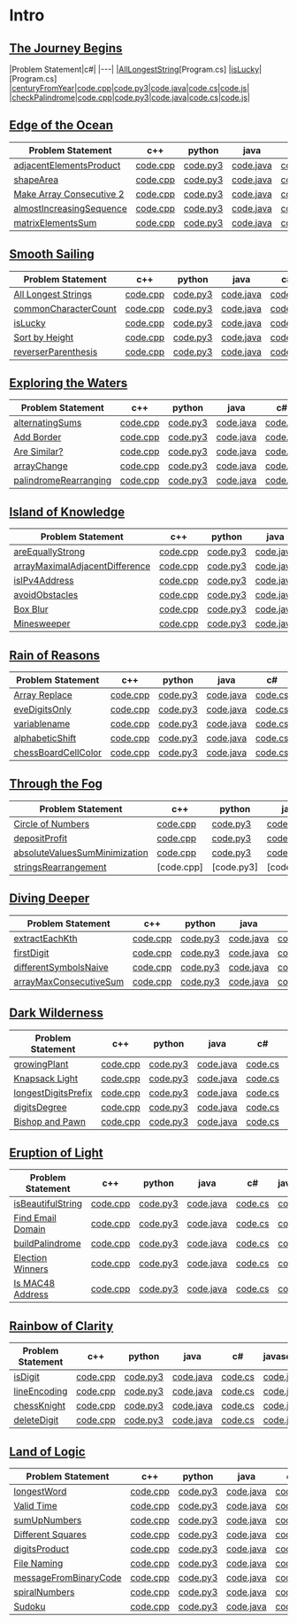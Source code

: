 # Intro 
## [The Journey Begins](https://github.com/Lintik/CodeFights-Arcade/tree/master/Intro/The%20Journey%20Begins)

|Problem Statement|c#|
|---|
|[AllLongestString](https://github.com/suren-vanyan/CodeSignal/blob/master/Intro/AllLongestString/AllLongestString/Program.cs)[Program.cs]
|[isLucky](https://github.com/suren-vanyan/CodeSignal/blob/master/Intro/isLucky/ConsoleApp1/Program.cs)|[Program.cs]
|[centuryFromYear](https://github.com/Lintik/Arcade/blob/master/Intro/The%20Journey%20Begins/centuryFromYear/README.md)|[code.cpp](https://github.com/Lintik/Arcade/blob/master/Intro/The%20Journey%20Begins/centuryFromYear/code.cpp)|[code.py3](https://github.com/Lintik/Arcade/blob/master/Intro/The%20Journey%20Begins/centuryFromYear/code.py3)|[code.java](https://github.com/Lintik/Arcade/blob/master/Intro/The%20Journey%20Begins/centuryFromYear/code.java)|[code.cs](https://github.com/Lintik/Arcade/blob/master/Intro/The%20Journey%20Begins/centuryFromYear/code.cs)|[code.js](https://github.com/Lintik/Arcade/blob/master/Intro/The%20Journey%20Begins/centuryFromYear/code.js)|
|[checkPalindrome](https://github.com/Lintik/Arcade/blob/master/Intro/The%20Journey%20Begins/checkPalindrome/README.md)|[code.cpp](https://github.com/Lintik/Arcade/blob/master/Intro/The%20Journey%20Begins/checkPalindrome/code.cpp)|[code.py3](https://github.com/Lintik/Arcade/blob/master/Intro/The%20Journey%20Begins/checkPalindrome/code.py3)|[code.java](https://github.com/Lintik/Arcade/blob/master/Intro/The%20Journey%20Begins/checkPalindrome/code.java)|[code.cs](https://github.com/Lintik/Arcade/blob/master/Intro/The%20Journey%20Begins/checkPalindrome/code.cs)|[code.js](https://github.com/Lintik/Arcade/blob/master/Intro/The%20Journey%20Begins/checkPalindrome/code.js)|

## [Edge of the Ocean](https://github.com/Lintik/CodeFights-Arcade/tree/master/Intro/Edge%20of%20the%20Ocean)

|Problem Statement|c++|python|java|c#|javascript|
|---|---|---|---|---|---|
|[adjacentElementsProduct](https://github.com/Lintik/CodeFights-Arcade/blob/master/Intro/Edge%20of%20the%20Ocean/adjacentElementsProduct/README.md)|[code.cpp](https://github.com/Lintik/CodeFights-Arcade/blob/master/Intro/Edge%20of%20the%20Ocean/adjacentElementsProduct/code.cpp)|[code.py3](https://github.com/Lintik/CodeFights-Arcade/blob/master/Intro/Edge%20of%20the%20Ocean/adjacentElementsProduct/code.py3)|[code.java](https://github.com/Lintik/CodeFights-Arcade/blob/master/Intro/Edge%20of%20the%20Ocean/adjacentElementsProduct/code.java)|[code.cs](https://github.com/Lintik/CodeFights-Arcade/blob/master/Intro/Edge%20of%20the%20Ocean/adjacentElementsProduct/code.cs)|[code.js](https://github.com/Lintik/CodeFights-Arcade/blob/master/Intro/Edge%20of%20the%20Ocean/adjacentElementsProduct/code.js)|
|[shapeArea](https://github.com/Lintik/CodeFights-Arcade/blob/master/Intro/Edge%20of%20the%20Ocean/shapeArea/README.md)|[code.cpp](https://github.com/Lintik/CodeFights-Arcade/blob/master/Intro/Edge%20of%20the%20Ocean/shapeArea/code.cpp)|[code.py3](https://github.com/Lintik/CodeFights-Arcade/blob/master/Intro/Edge%20of%20the%20Ocean/shapeArea/code.py3)|[code.java](https://github.com/Lintik/CodeFights-Arcade/blob/master/Intro/Edge%20of%20the%20Ocean/shapeArea/code.java)|[code.cs](https://github.com/Lintik/CodeFights-Arcade/blob/master/Intro/Edge%20of%20the%20Ocean/shapeArea/code.cs)|[code.js](https://github.com/Lintik/CodeFights-Arcade/blob/master/Intro/Edge%20of%20the%20Ocean/shapeArea/code.js)|
|[Make Array Consecutive 2](https://github.com/Lintik/CodeFights-Arcade/blob/master/Intro/Edge%20of%20the%20Ocean/Make%20Array%20Consecutive%202/README.md)|[code.cpp](https://github.com/Lintik/CodeFights-Arcade/blob/master/Intro/Edge%20of%20the%20Ocean/Make%20Array%20Consecutive%202/code.cpp)|[code.py3](https://github.com/Lintik/CodeFights-Arcade/blob/master/Intro/Edge%20of%20the%20Ocean/Make%20Array%20Consecutive%202/code.py3)|[code.java](https://github.com/Lintik/CodeFights-Arcade/blob/master/Intro/Edge%20of%20the%20Ocean/Make%20Array%20Consecutive%202/code.java)|[code.cs](https://github.com/Lintik/CodeFights-Arcade/blob/master/Intro/Edge%20of%20the%20Ocean/Make%20Array%20Consecutive%202/code.cs)|[code.js](https://github.com/Lintik/CodeFights-Arcade/blob/master/Intro/Edge%20of%20the%20Ocean/Make%20Array%20Consecutive%202/code.js)|
|[almostIncreasingSequence](https://github.com/Lintik/CodeFights-Arcade/blob/master/Intro/Edge%20of%20the%20Ocean/almostIncreasingSequence/README.md)|[code.cpp](https://github.com/Lintik/CodeFights-Arcade/blob/master/Intro/Edge%20of%20the%20Ocean/almostIncreasingSequence/code.cpp)|[code.py3](https://github.com/Lintik/CodeFights-Arcade/blob/master/Intro/Edge%20of%20the%20Ocean/almostIncreasingSequence/code.py3)|[code.java](https://github.com/Lintik/CodeFights-Arcade/blob/master/Intro/Edge%20of%20the%20Ocean/almostIncreasingSequence/code.java)|[code.cs](https://github.com/Lintik/CodeFights-Arcade/blob/master/Intro/Edge%20of%20the%20Ocean/almostIncreasingSequence/code.cs)|[code.js](https://github.com/Lintik/CodeFights-Arcade/blob/master/Intro/Edge%20of%20the%20Ocean/almostIncreasingSequence/code.js)|
|[matrixElementsSum](https://github.com/Lintik/CodeFights-Arcade/blob/master/Intro/Edge%20of%20the%20Ocean/matrixElementsSum/README.md)|[code.cpp](https://github.com/Lintik/CodeFights-Arcade/blob/master/Intro/Edge%20of%20the%20Ocean/matrixElementsSum/code.cpp)|[code.py3](https://github.com/Lintik/CodeFights-Arcade/blob/master/Intro/Edge%20of%20the%20Ocean/matrixElementsSum/code.py3)|[code.java](https://github.com/Lintik/CodeFights-Arcade/blob/master/Intro/Edge%20of%20the%20Ocean/matrixElementsSum/code.java)|[code.cs](https://github.com/Lintik/CodeFights-Arcade/blob/master/Intro/Edge%20of%20the%20Ocean/matrixElementsSum/code.cs)|[code.js](https://github.com/Lintik/CodeFights-Arcade/blob/master/Intro/Edge%20of%20the%20Ocean/matrixElementsSum/code.js)|

## [Smooth Sailing](https://github.com/Lintik/CodeFights-Arcade/tree/master/Intro/Smooth%20Sailing)

|Problem Statement |c++ |python |java| c# |javascript|
|---|---|---|---|---|---|
|[All Longest Strings](https://github.com/Lintik/CodeFights-Arcade/tree/master/Intro/Smooth%20Sailing/All%20Longest%20Strings)|[code.cpp](https://github.com/Lintik/CodeFights-Arcade/tree/master/Intro/Smooth%20Sailing/All%20Longest%20Strings/code.cpp)|[code.py3](https://github.com/Lintik/CodeFights-Arcade/tree/master/Intro/Smooth%20Sailing/All%20Longest%20Strings/code.py3)|[code.java](https://github.com/Lintik/CodeFights-Arcade/tree/master/Intro/Smooth%20Sailing/All%20Longest%20Strings/code.java)|[code.cs](https://github.com/Lintik/CodeFights-Arcade/tree/master/Intro/Smooth%20Sailing/All%20Longest%20Strings/code.cs)|[code.js](https://github.com/Lintik/CodeFights-Arcade/tree/master/Intro/Smooth%20Sailing/All%20Longest%20Strings/code.js)|
|[commonCharacterCount](https://github.com/Lintik/CodeFights-Arcade/blob/master/Intro/Smooth%20Sailing/commonCharacterCount/README.md)|[code.cpp](https://github.com/Lintik/CodeFights-Arcade/blob/master/Intro/Smooth%20Sailing/commonCharacterCount/code.cpp)|[code.py3](https://github.com/Lintik/CodeFights-Arcade/blob/master/Intro/Smooth%20Sailing/commonCharacterCount/code.py3)|[code.java](https://github.com/Lintik/CodeFights-Arcade/blob/master/Intro/Smooth%20Sailing/commonCharacterCount/code.java)|[code.cs](https://github.com/Lintik/CodeFights-Arcade/blob/master/Intro/Smooth%20Sailing/commonCharacterCount/code.cs)|[code.js](https://github.com/Lintik/CodeFights-Arcade/blob/master/Intro/Smooth%20Sailing/commonCharacterCount/code.js)|
|[isLucky](https://github.com/Lintik/CodeFights-Arcade/blob/master/Intro/Smooth%20Sailing/isLucky/README.md)|[code.cpp](https://github.com/Lintik/CodeFights-Arcade/blob/master/Intro/Smooth%20Sailing/isLucky/code.cpp)|[code.py3](https://github.com/Lintik/CodeFights-Arcade/blob/master/Intro/Smooth%20Sailing/isLucky/code.py3)|[code.java](https://github.com/Lintik/CodeFights-Arcade/blob/master/Intro/Smooth%20Sailing/isLucky/code.java)|[code.cs](https://github.com/Lintik/CodeFights-Arcade/blob/master/Intro/Smooth%20Sailing/isLucky/code.cs)|[code.js](https://github.com/Lintik/CodeFights-Arcade/blob/master/Intro/Smooth%20Sailing/isLucky/code.js)|
|[Sort by Height](https://github.com/Lintik/CodeFights-Arcade/blob/master/Intro/Smooth%20Sailing/Sort%20by%20Height/README.md)|[code.cpp](https://github.com/Lintik/CodeFights-Arcade/blob/master/Intro/Smooth%20Sailing/Sort%20by%20Height/code.cpp)|[code.py3](https://github.com/Lintik/CodeFights-Arcade/blob/master/Intro/Smooth%20Sailing/Sort%20by%20Height/code.py3)|[code.java](https://github.com/Lintik/CodeFights-Arcade/blob/master/Intro/Smooth%20Sailing/Sort%20by%20Height/code.java)|[code.cs](https://github.com/Lintik/CodeFights-Arcade/blob/master/Intro/Smooth%20Sailing/Sort%20by%20Height/code.cs)|[code.js](https://github.com/Lintik/CodeFights-Arcade/blob/master/Intro/Smooth%20Sailing/Sort%20by%20Height/code.js)|
|[reverserParenthesis](https://github.com/Lintik/CodeFights-Arcade/blob/master/Intro/Smooth%20Sailing/reverseParentheses/README.md)|[code.cpp](https://github.com/Lintik/CodeFights-Arcade/blob/master/Intro/Smooth%20Sailing/reverseParentheses/code.cpp)|[code.py3](https://github.com/Lintik/CodeFights-Arcade/blob/master/Intro/Smooth%20Sailing/reverseParentheses/code.py3)|[code.java](https://github.com/Lintik/CodeFights-Arcade/blob/master/Intro/Smooth%20Sailing/reverseParentheses/code.java)|[code.cs](https://github.com/Lintik/CodeFights-Arcade/blob/master/Intro/Smooth%20Sailing/reverseParentheses/code.cs)|[code.js](https://github.com/Lintik/CodeFights-Arcade/blob/master/Intro/Smooth%20Sailing/reverseParentheses/code.js)|

## [Exploring the Waters](https://github.com/Lintik/CodeFights-Arcade/tree/master/Intro/Exploring%20the%20Waters)

|Problem Statement |c++ |python |java| c# |javascript|
|---|---|---|---|---|---|
|[alternatingSums](https://github.com/Lintik/CodeFights-Arcade/blob/master/Intro/Exploring%20the%20Waters/alternatingSums/README.md)|[code.cpp](https://github.com/Lintik/CodeFights-Arcade/blob/master/Intro/Exploring%20the%20Waters/alternatingSums/code.cpp)|[code.py3](https://github.com/Lintik/CodeFights-Arcade/blob/master/Intro/Exploring%20the%20Waters/alternatingSums/code.py3)|[code.java](https://github.com/Lintik/CodeFights-Arcade/blob/master/Intro/Exploring%20the%20Waters/alternatingSums/code.java)|[code.cs](https://github.com/Lintik/CodeFights-Arcade/blob/master/Intro/Exploring%20the%20Waters/alternatingSums/code.cs)|[code.js](https://github.com/Lintik/CodeFights-Arcade/blob/master/Intro/Exploring%20the%20Waters/alternatingSums/code.js)|
|[Add Border](https://github.com/Lintik/CodeFights-Arcade/blob/master/Intro/Exploring%20the%20Waters/Add%20Border/README.md)|[code.cpp](https://github.com/Lintik/CodeFights-Arcade/blob/master/Intro/Exploring%20the%20Waters/Add%20Border/code.cpp)|[code.py3](https://github.com/Lintik/CodeFights-Arcade/blob/master/Intro/Exploring%20the%20Waters/Add%20Border/code.py3)|[code.java](https://github.com/Lintik/CodeFights-Arcade/blob/master/Intro/Exploring%20the%20Waters/Add%20Border/code.java)|[code.cs](https://github.com/Lintik/CodeFights-Arcade/blob/master/Intro/Exploring%20the%20Waters/Add%20Border/code.cs)|[code.js](https://github.com/Lintik/CodeFights-Arcade/blob/master/Intro/Exploring%20the%20Waters/Add%20Border/code.js)|
|[Are Similar?](https://github.com/Lintik/CodeFights-Arcade/blob/master/Intro/Exploring%20the%20Waters/Are%20Similar/README.md)|[code.cpp](https://github.com/Lintik/CodeFights-Arcade/blob/master/Intro/Exploring%20the%20Waters/Are%20Similar/code.cpp)|[code.py3](https://github.com/Lintik/CodeFights-Arcade/blob/master/Intro/Exploring%20the%20Waters/Are%20Similar/code.py3)|[code.java](https://github.com/Lintik/CodeFights-Arcade/blob/master/Intro/Exploring%20the%20Waters/Are%20Similar/code.java)|[code.cs](https://github.com/Lintik/CodeFights-Arcade/blob/master/Intro/Exploring%20the%20Waters/Are%20Similar/code.cs)|[code.js](https://github.com/Lintik/CodeFights-Arcade/blob/master/Intro/Exploring%20the%20Waters/Are%20Similar/code.js)|
|[arrayChange](https://github.com/Lintik/CodeFights-Arcade/blob/master/Intro/Exploring%20the%20Waters/arrayChange/README.md)|[code.cpp](https://github.com/Lintik/CodeFights-Arcade/blob/master/Intro/Exploring%20the%20Waters/arrayChange/code.cpp)|[code.py3](https://github.com/Lintik/CodeFights-Arcade/blob/master/Intro/Exploring%20the%20Waters/arrayChange/code.py3)|[code.java](https://github.com/Lintik/CodeFights-Arcade/blob/master/Intro/Exploring%20the%20Waters/arrayChange/code.java)|[code.cs](https://github.com/Lintik/CodeFights-Arcade/blob/master/Intro/Exploring%20the%20Waters/arrayChange/code.cs)|[code.js](https://github.com/Lintik/CodeFights-Arcade/blob/master/Intro/Exploring%20the%20Waters/arrayChange/code.js)|
|[palindromeRearranging](https://github.com/Lintik/CodeFights-Arcade/blob/master/Intro/Exploring%20the%20Waters/PalindromeRearranging/README.md)|[code.cpp](https://github.com/Lintik/CodeFights-Arcade/blob/master/Intro/Exploring%20the%20Waters/PalindromeRearranging/code.cpp)|[code.py3](https://github.com/Lintik/CodeFights-Arcade/blob/master/Intro/Exploring%20the%20Waters/PalindromeRearranging/code.py3)|[code.java](https://github.com/Lintik/CodeFights-Arcade/blob/master/Intro/Exploring%20the%20Waters/PalindromeRearranging/code.java)|[code.cs](https://github.com/Lintik/CodeFights-Arcade/blob/master/Intro/Exploring%20the%20Waters/PalindromeRearranging/code.cs)|[code.js](https://github.com/Lintik/CodeFights-Arcade/blob/master/Intro/Exploring%20the%20Waters/PalindromeRearranging/code.js)|

## [Island of Knowledge](https://github.com/Lintik/CodeFights-Arcade/tree/master/Intro/Island%20of%20Knowledge)

|Problem Statement|c++|python|java|c#|javasript|
|---|---|---|---|---|---|
|[areEquallyStrong](https://github.com/Lintik/CodeFights-Arcade/blob/master/Intro/Island%20of%20Knowledge/areEquallyStrong/README.md)|[code.cpp](https://github.com/Lintik/CodeFights-Arcade/blob/master/Intro/Island%20of%20Knowledge/areEquallyStrong/code.cpp)|[code.py3](https://github.com/Lintik/CodeFights-Arcade/blob/master/Intro/Island%20of%20Knowledge/areEquallyStrong/code.py3)|[code.java](https://github.com/Lintik/CodeFights-Arcade/blob/master/Intro/Island%20of%20Knowledge/areEquallyStrong/code.java)|[code.cs](https://github.com/Lintik/CodeFights-Arcade/blob/master/Intro/Island%20of%20Knowledge/areEquallyStrong/code.cs)|[code.js](https://github.com/Lintik/CodeFights-Arcade/blob/master/Intro/Island%20of%20Knowledge/areEquallyStrong/code.js)|
|[arrayMaximalAdjacentDifference](https://github.com/Lintik/CodeFights-Arcade/blob/master/Intro/Island%20of%20Knowledge/arrayMaximalAdjacentDifference/README.md)|[code.cpp](https://github.com/Lintik/CodeFights-Arcade/blob/master/Intro/Island%20of%20Knowledge/arrayMaximalAdjacentDifference/code.cpp)|[code.py3](https://github.com/Lintik/CodeFights-Arcade/blob/master/Intro/Island%20of%20Knowledge/arrayMaximalAdjacentDifference/code.py3)|[code.java](https://github.com/Lintik/CodeFights-Arcade/blob/master/Intro/Island%20of%20Knowledge/arrayMaximalAdjacentDifference/code.java)|[code.cs](https://github.com/Lintik/CodeFights-Arcade/blob/master/Intro/Island%20of%20Knowledge/arrayMaximalAdjacentDifference/code.cs)|[code.js](https://github.com/Lintik/CodeFights-Arcade/blob/master/Intro/Island%20of%20Knowledge/arrayMaximalAdjacentDifference/code.js)|
|[isIPv4Address](https://github.com/Lintik/CodeFights-Arcade/blob/master/Intro/Island%20of%20Knowledge/isIPv4Address/README.md)|[code.cpp](https://github.com/Lintik/CodeFights-Arcade/blob/master/Intro/Island%20of%20Knowledge/isIPv4Address/code.cpp)|[code.py3](https://github.com/Lintik/CodeFights-Arcade/blob/master/Intro/Island%20of%20Knowledge/isIPv4Address/code.py3)|[code.java](https://github.com/Lintik/CodeFights-Arcade/blob/master/Intro/Island%20of%20Knowledge/isIPv4Address/code.java)|[code.cs](https://github.com/Lintik/CodeFights-Arcade/blob/master/Intro/Island%20of%20Knowledge/isIPv4Address/code.cs)|[code.js](https://github.com/Lintik/CodeFights-Arcade/blob/master/Intro/Island%20of%20Knowledge/isIPv4Address/code.js)|
|[avoidObstacles](https://github.com/Lintik/CodeFights-Arcade/blob/master/Intro/Island%20of%20Knowledge/avoidObstacles/README.md)|[code.cpp](https://github.com/Lintik/CodeFights-Arcade/blob/master/Intro/Island%20of%20Knowledge/avoidObstacles/code.cpp)|[code.py3](https://github.com/Lintik/CodeFights-Arcade/blob/master/Intro/Island%20of%20Knowledge/avoidObstacles/code.py3)|[code.java](https://github.com/Lintik/CodeFights-Arcade/blob/master/Intro/Island%20of%20Knowledge/avoidObstacles/code.java)|[code.cs](https://github.com/Lintik/CodeFights-Arcade/blob/master/Intro/Island%20of%20Knowledge/avoidObstacles/code.cs)|[code.js](https://github.com/Lintik/CodeFights-Arcade/blob/master/Intro/Island%20of%20Knowledge/avoidObstacles/code.js)|
|[Box Blur](https://github.com/Lintik/CodeFights-Arcade/blob/master/Intro/Island%20of%20Knowledge/Box%20Blur/README.md)|[code.cpp](https://github.com/Lintik/CodeFights-Arcade/blob/master/Intro/Island%20of%20Knowledge/Box%20Blur/code.cpp)|[code.py3](https://github.com/Lintik/CodeFights-Arcade/blob/master/Intro/Island%20of%20Knowledge/Box%20Blur/code.py3)|[code.java](https://github.com/Lintik/CodeFights-Arcade/blob/master/Intro/Island%20of%20Knowledge/Box%20Blur/code.java)|[code.cs](https://github.com/Lintik/CodeFights-Arcade/blob/master/Intro/Island%20of%20Knowledge/Box%20Blur/code.cs)|[code.js](https://github.com/Lintik/CodeFights-Arcade/blob/master/Intro/Island%20of%20Knowledge/Box%20Blur/code.js)|
|[Minesweeper](https://github.com/Lintik/CodeFights-Arcade/blob/master/Intro/Island%20of%20Knowledge/Minesweeper/README.md)|[code.cpp](https://github.com/Lintik/CodeFights-Arcade/blob/master/Intro/Island%20of%20Knowledge/Minesweeper/code.cpp)|[code.py3](https://github.com/Lintik/CodeFights-Arcade/blob/master/Intro/Island%20of%20Knowledge/Minesweeper/code.py3)|[code.java](https://github.com/Lintik/CodeFights-Arcade/blob/master/Intro/Island%20of%20Knowledge/Minesweeper/code.java)|[code.cs](https://github.com/Lintik/CodeFights-Arcade/blob/master/Intro/Island%20of%20Knowledge/Minesweeper/code.cs)|[code.js](https://github.com/Lintik/CodeFights-Arcade/blob/master/Intro/Island%20of%20Knowledge/Minesweeper/code.js)|

## [Rain of Reasons](https://github.com/Lintik/CodeFights-Arcade/tree/master/Intro/Rain%20of%20Reasons)

|Problem Statement|c++|python|java|c#|javascript|
|---|---|---|---|---|---|
|[Array Replace](https://github.com/Lintik/CodeFights-Arcade/blob/master/Intro/Rains%20of%20Reasons/Array%20Replace/README.md)|[code.cpp](https://github.com/Lintik/CodeFights-Arcade/blob/master/Intro/Rains%20of%20Reasons/Array%20Replace/code.cpp)|[code.py3](https://github.com/Lintik/CodeFights-Arcade/blob/master/Intro/Rains%20of%20Reasons/Array%20Replace/code.py3)|[code.java](https://github.com/Lintik/CodeFights-Arcade/blob/master/Intro/Rains%20of%20Reasons/Array%20Replace/code.java)|[code.cs](https://github.com/Lintik/CodeFights-Arcade/blob/master/Intro/Rains%20of%20Reasons/Array%20Replace/code.cs)|[code.js](https://github.com/Lintik/CodeFights-Arcade/blob/master/Intro/Rains%20of%20Reasons/Array%20Replace/code.js)|
|[eveDigitsOnly](https://github.com/Lintik/CodeFights-Arcade/blob/master/Intro/Rains%20of%20Reasons/evenDigitsOnly/README.md)|[code.cpp](https://github.com/Lintik/CodeFights-Arcade/blob/master/Intro/Rains%20of%20Reasons/evenDigitsOnly/code.cpp)|[code.py3](https://github.com/Lintik/CodeFights-Arcade/blob/master/Intro/Rains%20of%20Reasons/evenDigitsOnly/code.py3)|[code.java](https://github.com/Lintik/CodeFights-Arcade/blob/master/Intro/Rains%20of%20Reasons/evenDigitsOnly/code.java)|[code.cs](https://github.com/Lintik/CodeFights-Arcade/blob/master/Intro/Rains%20of%20Reasons/evenDigitsOnly/code.cs)|[code.js](https://github.com/Lintik/CodeFights-Arcade/blob/master/Intro/Rains%20of%20Reasons/evenDigitsOnly/code.js)|
|[variablename](https://github.com/Lintik/CodeFights-Arcade/blob/master/Intro/Rains%20of%20Reasons/variableName/README.md)|[code.cpp](https://github.com/Lintik/CodeFights-Arcade/blob/master/Intro/Rains%20of%20Reasons/variableName/code.cpp)|[code.py3](https://github.com/Lintik/CodeFights-Arcade/blob/master/Intro/Rains%20of%20Reasons/variableName/code.py3)|[code.java](https://github.com/Lintik/CodeFights-Arcade/blob/master/Intro/Rains%20of%20Reasons/variableName/code.java)|[code.cs](https://github.com/Lintik/CodeFights-Arcade/blob/master/Intro/Rains%20of%20Reasons/variableName/code.cs)|[code.js](https://github.com/Lintik/CodeFights-Arcade/blob/master/Intro/Rains%20of%20Reasons/variableName/code.js)|
|[alphabeticShift](https://github.com/Lintik/CodeFights-Arcade/blob/master/Intro/Rains%20of%20Reasons/alphabeticShift/README.md)|[code.cpp](https://github.com/Lintik/CodeFights-Arcade/blob/master/Intro/Rains%20of%20Reasons/alphabeticShift/code.cpp)|[code.py3](https://github.com/Lintik/CodeFights-Arcade/blob/master/Intro/Rains%20of%20Reasons/alphabeticShift/code.py3)|[code.java](https://github.com/Lintik/CodeFights-Arcade/blob/master/Intro/Rains%20of%20Reasons/alphabeticShift/code.java)|[code.cs](https://github.com/Lintik/CodeFights-Arcade/blob/master/Intro/Rains%20of%20Reasons/alphabeticShift/code.cs)|[code.js](https://github.com/Lintik/CodeFights-Arcade/blob/master/Intro/Rains%20of%20Reasons/alphabeticShift/code.js)|
|[chessBoardCellColor](https://github.com/Lintik/CodeFights-Arcade/blob/master/Intro/Rains%20of%20Reasons/chessBoardCellColor/README.md)|[code.cpp](https://github.com/Lintik/CodeFights-Arcade/blob/master/Intro/Rains%20of%20Reasons/chessBoardCellColor/code.cpp)|[code.py3](https://github.com/Lintik/CodeFights-Arcade/blob/master/Intro/Rains%20of%20Reasons/chessBoardCellColor/code.py3)|[code.java](https://github.com/Lintik/CodeFights-Arcade/blob/master/Intro/Rains%20of%20Reasons/chessBoardCellColor/code.java)|[code.cs](https://github.com/Lintik/CodeFights-Arcade/blob/master/Intro/Rains%20of%20Reasons/chessBoardCellColor/code.cs)|[code.js](https://github.com/Lintik/CodeFights-Arcade/blob/master/Intro/Rains%20of%20Reasons/chessBoardCellColor/code.js)|

## [Through the Fog](https://github.com/Lintik/CodeFights-Arcade/tree/master/Intro/Through%20the%20Fog)

|Problem Statement|c++|python|java|c#|javascript|
|---|---|---|---|---|---|
|[Circle of Numbers](https://github.com/Lintik/CodeFights-Arcade/blob/master/Intro/Through%20the%20Fog/Circle%20of%20Numbers/README.md)|[code.cpp](https://github.com/Lintik/CodeFights-Arcade/blob/master/Intro/Through%20the%20Fog/Circle%20of%20Numbers/code.cpp)|[code.py3](https://github.com/Lintik/CodeFights-Arcade/blob/master/Intro/Through%20the%20Fog/Circle%20of%20Numbers/code.py3)|[code.java](https://github.com/Lintik/CodeFights-Arcade/blob/master/Intro/Through%20the%20Fog/Circle%20of%20Numbers/code.java)|[code.cs](https://github.com/Lintik/CodeFights-Arcade/blob/master/Intro/Through%20the%20Fog/Circle%20of%20Numbers/code.cs)|[code.js](https://github.com/Lintik/CodeFights-Arcade/blob/master/Intro/Through%20the%20Fog/Circle%20of%20Numbers/code.js)|
|[depositProfit](https://github.com/Lintik/CodeFights-Arcade/blob/master/Intro/Through%20the%20Fog/depositProfit/README.md)|[code.cpp](https://github.com/Lintik/CodeFights-Arcade/blob/master/Intro/Through%20the%20Fog/depositProfit/code.cpp)|[code.py3](https://github.com/Lintik/CodeFights-Arcade/blob/master/Intro/Through%20the%20Fog/depositProfit/code.py3)|[code.java](https://github.com/Lintik/CodeFights-Arcade/blob/master/Intro/Through%20the%20Fog/depositProfit/codejava)|[code.cs](https://github.com/Lintik/CodeFights-Arcade/blob/master/Intro/Through%20the%20Fog/depositProfit/code.cs)|[code.js](https://github.com/Lintik/CodeFights-Arcade/blob/master/Intro/Through%20the%20Fog/depositProfit/code.js)|
|[absoluteValuesSumMinimization](https://github.com/Lintik/CodeFights-Arcade/blob/master/Intro/Through%20the%20Fog/absoluteValuesSumMinimization/README.md)|[code.cpp](https://github.com/Lintik/CodeFights-Arcade/blob/master/Intro/Through%20the%20Fog/absoluteValuesSumMinimization/code.cpp)|[code.py3](https://github.com/Lintik/CodeFights-Arcade/blob/master/Intro/Through%20the%20Fog/absoluteValuesSumMinimization/code.py3)|[code.java](https://github.com/Lintik/CodeFights-Arcade/blob/master/Intro/Through%20the%20Fog/absoluteValuesSumMinimization/code.java)|[code.cs](https://github.com/Lintik/CodeFights-Arcade/blob/master/Intro/Through%20the%20Fog/absoluteValuesSumMinimization/code.cs)|[code.js](https://github.com/Lintik/CodeFights-Arcade/blob/master/Intro/Through%20the%20Fog/absoluteValuesSumMinimization/code.js)|
|[stringsRearrangement](https://github.com/Lintik/CodeFights-Arcade/blob/master/Intro/Through%20the%20Fog/stringRearrangements/README.md)|[code.cpp]|[code.py3]|[code.java]|[code.cs]|[code.js]|

## [Diving Deeper](https://github.com/Lintik/CodeFights-Arcade/tree/master/Intro/Diving%20Deeper)

|Problem Statement|c++|python|java|c#|javascript|
|---|---|---|---|---|---|
|[extractEachKth](https://github.com/Lintik/CodeFights-Arcade/blob/master/Intro/Diving%20Deeper/extractEachKth/README.md)|[code.cpp](https://github.com/Lintik/CodeFights-Arcade/blob/master/Intro/Diving%20Deeper/extractEachKth/code.cpp)|[code.py3](https://github.com/Lintik/CodeFights-Arcade/blob/master/Intro/Diving%20Deeper/extractEachKth/code.py3)|[code.java](https://github.com/Lintik/CodeFights-Arcade/blob/master/Intro/Diving%20Deeper/extractEachKth/code.java)|[code.cs](https://github.com/Lintik/CodeFights-Arcade/blob/master/Intro/Diving%20Deeper/extractEachKth/code.cs)|[code.js](https://github.com/Lintik/CodeFights-Arcade/blob/master/Intro/Diving%20Deeper/extractEachKth/code.js)|
|[firstDigit](https://github.com/Lintik/CodeFights-Arcade/blob/master/Intro/Diving%20Deeper/firstDigit/README.md)|[code.cpp](https://github.com/Lintik/CodeFights-Arcade/blob/master/Intro/Diving%20Deeper/firstDigit/code.cpp)|[code.py3](https://github.com/Lintik/CodeFights-Arcade/blob/master/Intro/Diving%20Deeper/firstDigit/code.py3)|[code.java](https://github.com/Lintik/CodeFights-Arcade/blob/master/Intro/Diving%20Deeper/firstDigit/code.java)|[code.cs](https://github.com/Lintik/CodeFights-Arcade/blob/master/Intro/Diving%20Deeper/firstDigit/code.cs)|[code.js](https://github.com/Lintik/CodeFights-Arcade/blob/master/Intro/Diving%20Deeper/firstDigit/code.js)|
|[differentSymbolsNaive](https://github.com/Lintik/CodeFights-Arcade/blob/master/Intro/Diving%20Deeper/differentSymbolsNaive/README.md)|[code.cpp](https://github.com/Lintik/CodeFights-Arcade/blob/master/Intro/Diving%20Deeper/differentSymbolsNaive/code.cpp)|[code.py3](https://github.com/Lintik/CodeFights-Arcade/blob/master/Intro/Diving%20Deeper/differentSymbolsNaive/code.py3)|[code.java](https://github.com/Lintik/CodeFights-Arcade/blob/master/Intro/Diving%20Deeper/differentSymbolsNaive/code.java)|[code.cs](https://github.com/Lintik/CodeFights-Arcade/blob/master/Intro/Diving%20Deeper/differentSymbolsNaive/code.cs)|[code.js](https://github.com/Lintik/CodeFights-Arcade/blob/master/Intro/Diving%20Deeper/differentSymbolsNaive/code.js)|
|[arrayMaxConsecutiveSum](https://github.com/Lintik/CodeFights-Arcade/blob/master/Intro/Diving%20Deeper/arrayMaxConsecutiveSum/README.md)|[code.cpp](https://github.com/Lintik/CodeFights-Arcade/blob/master/Intro/Diving%20Deeper/arrayMaxConsecutiveSum/code.cpp)|[code.py3](https://github.com/Lintik/CodeFights-Arcade/blob/master/Intro/Diving%20Deeper/arrayMaxConsecutiveSum/code.py3)|[code.java](https://github.com/Lintik/CodeFights-Arcade/blob/master/Intro/Diving%20Deeper/arrayMaxConsecutiveSum/code.java)|[code.cs](https://github.com/Lintik/CodeFights-Arcade/blob/master/Intro/Diving%20Deeper/arrayMaxConsecutiveSum/code.cs)|[code.js](https://github.com/Lintik/CodeFights-Arcade/blob/master/Intro/Diving%20Deeper/arrayMaxConsecutiveSum/code.js)|

## [Dark Wilderness](https://github.com/Lintik/CodeFights-Arcade/tree/master/Intro/Dark%20Wilderness)

|Problem Statement|c++|python|java|c#|javascript|
|---|---|---|---|---|---|
|[growingPlant](https://github.com/Lintik/CodeFights-Arcade/blob/master/Intro/Dark%20Wilderness/growingPlant/README.md)|[code.cpp](https://github.com/Lintik/CodeFights-Arcade/blob/master/Intro/Dark%20Wilderness/growingPlant/code.cpp)|[code.py3](https://github.com/Lintik/CodeFights-Arcade/blob/master/Intro/Dark%20Wilderness/growingPlant/code.py3)|[code.java](https://github.com/Lintik/CodeFights-Arcade/blob/master/Intro/Dark%20Wilderness/growingPlant/code.java)|[code.cs](https://github.com/Lintik/CodeFights-Arcade/blob/master/Intro/Dark%20Wilderness/growingPlant/code.cs)|[code.js](https://github.com/Lintik/CodeFights-Arcade/blob/master/Intro/Dark%20Wilderness/growingPlant/code.js)|
|[Knapsack Light](https://github.com/Lintik/CodeFights-Arcade/blob/master/Intro/Dark%20Wilderness/Knapsack%20Light/README.md)|[code.cpp](https://github.com/Lintik/CodeFights-Arcade/blob/master/Intro/Dark%20Wilderness/Knapsack%20Light/code.cpp)|[code.py3](https://github.com/Lintik/CodeFights-Arcade/blob/master/Intro/Dark%20Wilderness/Knapsack%20Light/code.py3)|[code.java](https://github.com/Lintik/CodeFights-Arcade/blob/master/Intro/Dark%20Wilderness/Knapsack%20Light/code.java)|[code.cs](https://github.com/Lintik/CodeFights-Arcade/blob/master/Intro/Dark%20Wilderness/Knapsack%20Light/code.cs)|[code.js](https://github.com/Lintik/CodeFights-Arcade/blob/master/Intro/Dark%20Wilderness/Knapsack%20Light/code.js)|
|[longestDigitsPrefix](https://github.com/Lintik/CodeFights-Arcade/blob/master/Intro/Dark%20Wilderness/longestDigitsPrefix/REEADME.md)|[code.cpp](https://github.com/Lintik/CodeFights-Arcade/blob/master/Intro/Dark%20Wilderness/longestDigitsPrefix/code.cpp)|[code.py3](https://github.com/Lintik/CodeFights-Arcade/blob/master/Intro/Dark%20Wilderness/longestDigitsPrefix/code.py3)|[code.java](https://github.com/Lintik/CodeFights-Arcade/blob/master/Intro/Dark%20Wilderness/longestDigitsPrefix/code.java)|[code.cs](https://github.com/Lintik/CodeFights-Arcade/blob/master/Intro/Dark%20Wilderness/longestDigitsPrefix/code.cs)|[code.js](https://github.com/Lintik/CodeFights-Arcade/blob/master/Intro/Dark%20Wilderness/longestDigitsPrefix/code.js)|
|[digitsDegree](https://github.com/Lintik/CodeFights-Arcade/tree/master/Intro/Dark%20Wilderness/digitDegree/README.md)|[code.cpp](https://github.com/Lintik/CodeFights-Arcade/tree/master/Intro/Dark%20Wilderness/digitDegree/code.cpp)|[code.py3](https://github.com/Lintik/CodeFights-Arcade/tree/master/Intro/Dark%20Wilderness/digitDegree/code.py3)|[code.java](https://github.com/Lintik/CodeFights-Arcade/tree/master/Intro/Dark%20Wilderness/digitDegree/code.java)|[code.cs](https://github.com/Lintik/CodeFights-Arcade/tree/master/Intro/Dark%20Wilderness/digitDegree/code.cs)|[code.js](https://github.com/Lintik/CodeFights-Arcade/tree/master/Intro/Dark%20Wilderness/digitDegree/code.js)|
|[Bishop and Pawn](https://github.com/Lintik/CodeFights-Arcade/blob/master/Intro/Dark%20Wilderness/Bishop%20and%20Pawn/README.md)|[code.cpp](https://github.com/Lintik/CodeFights-Arcade/blob/master/Intro/Dark%20Wilderness/Bishop%20and%20Pawn/code.cpp)|[code.py3](https://github.com/Lintik/CodeFights-Arcade/blob/master/Intro/Dark%20Wilderness/Bishop%20and%20Pawn/code.py3)|[code.java](https://github.com/Lintik/CodeFights-Arcade/blob/master/Intro/Dark%20Wilderness/Bishop%20and%20Pawn/code.java)|[code.cs](https://github.com/Lintik/CodeFights-Arcade/blob/master/Intro/Dark%20Wilderness/Bishop%20and%20Pawn/code.cs)|[code.js](https://github.com/Lintik/CodeFights-Arcade/blob/master/Intro/Dark%20Wilderness/Bishop%20and%20Pawn/code.js)|

## [Eruption of Light](https://github.com/Lintik/CodeFights-Arcade/blob/master/Intro/Eruption%20of%20Light)

|Problem Statement|c++|python|java|c#|javascript|
|---|---|---|---|---|---|
|[isBeautifulString](https://github.com/Lintik/CodeFights-Arcade/blob/master/Intro/Eruption%20of%20Light/isBeatifulString/README.md)|[code.cpp](https://github.com/Lintik/CodeFights-Arcade/blob/master/Intro/Eruption%20of%20Light/isBeatifulString/code.cpp)|[code.py3](https://github.com/Lintik/CodeFights-Arcade/blob/master/Intro/Eruption%20of%20Light/isBeatifulString/code.py3)|[code.java](https://github.com/Lintik/CodeFights-Arcade/blob/master/Intro/Eruption%20of%20Light/isBeatifulString/code.java)|[code.cs](https://github.com/Lintik/CodeFights-Arcade/blob/master/Intro/Eruption%20of%20Light/isBeatifulString/code.cs)|[code.js](https://github.com/Lintik/CodeFights-Arcade/blob/master/Intro/Eruption%20of%20Light/isBeatifulString/code.js)|
|[Find Email Domain](https://github.com/Lintik/CodeFights-Arcade/blob/master/Intro/Eruption%20of%20Light/Find%20Email%20Domain/README.md)|[code.cpp](https://github.com/Lintik/CodeFights-Arcade/blob/master/Intro/Eruption%20of%20Light/Find%20Email%20Domain/code.cpp)|[code.py3](https://github.com/Lintik/CodeFights-Arcade/blob/master/Intro/Eruption%20of%20Light/Find%20Email%20Domain/code.py3)|[code.java](https://github.com/Lintik/CodeFights-Arcade/blob/master/Intro/Eruption%20of%20Light/Find%20Email%20Domain/code.java)|[code.cs](https://github.com/Lintik/CodeFights-Arcade/blob/master/Intro/Eruption%20of%20Light/Find%20Email%20Domain/code.cs)|[code.js](https://github.com/Lintik/CodeFights-Arcade/blob/master/Intro/Eruption%20of%20Light/Find%20Email%20Domain/code.js)|
|[buildPalindrome](https://github.com/Lintik/CodeFights-Arcade/blob/master/Intro/Eruption%20of%20Light/buildPalindrome/README.md)|[code.cpp](https://github.com/Lintik/CodeFights-Arcade/blob/master/Intro/Eruption%20of%20Light/buildPalindrome/code.cpp)|[code.py3](https://github.com/Lintik/CodeFights-Arcade/blob/master/Intro/Eruption%20of%20Light/buildPalindrome/code.py3)|[code.java](https://github.com/Lintik/CodeFights-Arcade/blob/master/Intro/Eruption%20of%20Light/buildPalindrome/code.java)|[code.cs](https://github.com/Lintik/CodeFights-Arcade/blob/master/Intro/Eruption%20of%20Light/buildPalindrome/code.cs)|[code.js](https://github.com/Lintik/CodeFights-Arcade/blob/master/Intro/Eruption%20of%20Light/buildPalindrome/code.js)|
|[Election Winners](https://github.com/Lintik/CodeFights-Arcade/blob/master/Intro/Eruption%20of%20Light/Election%20Winners/README.md)|[code.cpp](https://github.com/Lintik/CodeFights-Arcade/blob/master/Intro/Eruption%20of%20Light/Election%20Winners/code.cpp)|[code.py3](https://github.com/Lintik/CodeFights-Arcade/blob/master/Intro/Eruption%20of%20Light/Election%20Winners/code.py3)|[code.java](https://github.com/Lintik/CodeFights-Arcade/blob/master/Intro/Eruption%20of%20Light/Election%20Winners/code.java)|[code.cs](https://github.com/Lintik/CodeFights-Arcade/blob/master/Intro/Eruption%20of%20Light/Election%20Winners/code.cs)|[code.js](https://github.com/Lintik/CodeFights-Arcade/blob/master/Intro/Eruption%20of%20Light/Election%20Winners/code.js)|
|[Is MAC48 Address](https://github.com/Lintik/CodeFights-Arcade/blob/master/Intro/Eruption%20of%20Light/Is%20MAC%2048%20Address/README.md)|[code.cpp](https://github.com/Lintik/CodeFights-Arcade/blob/master/Intro/Eruption%20of%20Light/Is%20MAC%2048%20Address/code.cpp)|[code.py3](https://github.com/Lintik/CodeFights-Arcade/blob/master/Intro/Eruption%20of%20Light/Is%20MAC%2048%20Address/code.py3)|[code.java](https://github.com/Lintik/CodeFights-Arcade/blob/master/Intro/Eruption%20of%20Light/Is%20MAC%2048%20Address/code.java)|[code.cs](https://github.com/Lintik/CodeFights-Arcade/blob/master/Intro/Eruption%20of%20Light/Is%20MAC%2048%20Address/code.cs)|[code.js](https://github.com/Lintik/CodeFights-Arcade/blob/master/Intro/Eruption%20of%20Light/Is%20MAC%2048%20Address/code.js)|

## [Rainbow of Clarity](https://github.com/Lintik/CodeFights-Arcade/blob/master/Intro/Rainbow%20of%20Clarity)

|Problem Statement|c++|python|java|c#|javascript|
|---|---|---|---|---|---|
|[isDigit](https://github.com/Lintik/CodeFights-Arcade/blob/master/Intro/Rainbow%20of%20Clarity/isDigit/README.md)|[code.cpp](https://github.com/Lintik/CodeFights-Arcade/blob/master/Intro/Rainbow%20of%20Clarity/code.cpp)|[code.py3](https://github.com/Lintik/CodeFights-Arcade/blob/master/Intro/Rainbow%20of%20Clarity/isDigit/code.py3)|[code.java](https://github.com/Lintik/CodeFights-Arcade/blob/master/Intro/Rainbow%20of%20Clarity/isDigit/code.java)|[code.cs](https://github.com/Lintik/CodeFights-Arcade/blob/master/Intro/Rainbow%20of%20Clarity/isDigit/code.cs)|[code.js](https://github.com/Lintik/CodeFights-Arcade/blob/master/Intro/Rainbow%20of%20Clarity/isDigit/code.js)|
|[lineEncoding](https://github.com/Lintik/CodeFights-Arcade/blob/master/Intro/Rainbow%20of%20Clarity/lineEncoding/README.md)|[code.cpp](https://github.com/Lintik/CodeFights-Arcade/blob/master/Intro/Rainbow%20of%20Clarity/lineEncoding/code.cpp)|[code.py3](https://github.com/Lintik/CodeFights-Arcade/blob/master/Intro/Rainbow%20of%20Clarity/lineEncoding/code.py3)|[code.java](https://github.com/Lintik/CodeFights-Arcade/blob/master/Intro/Rainbow%20of%20Clarity/lineEncoding/code.java)|[code.cs](https://github.com/Lintik/CodeFights-Arcade/blob/master/Intro/Rainbow%20of%20Clarity/lineEncoding/code.cs)|[code.js](https://github.com/Lintik/CodeFights-Arcade/blob/master/Intro/Rainbow%20of%20Clarity/lineEncoding/code.js)|
|[chessKnight](https://github.com/Lintik/CodeFights-Arcade/blob/master/Intro/Rainbow%20of%20Clarity/chessKnight/README.md)|[code.cpp](https://github.com/Lintik/CodeFights-Arcade/blob/master/Intro/Rainbow%20of%20Clarity/chessKnight/code.cpp)|[code.py3](https://github.com/Lintik/CodeFights-Arcade/blob/master/Intro/Rainbow%20of%20Clarity/chessKnight/code.py3)|[code.java](https://github.com/Lintik/CodeFights-Arcade/blob/master/Intro/Rainbow%20of%20Clarity/chessKnight/code.java)|[code.cs](https://github.com/Lintik/CodeFights-Arcade/blob/master/Intro/Rainbow%20of%20Clarity/chessKnight/code.cs)|[code.js](https://github.com/Lintik/CodeFights-Arcade/blob/master/Intro/Rainbow%20of%20Clarity/chessKnight/code.js)|
|[deleteDigit](https://github.com/Lintik/CodeFights-Arcade/tree/master/Intro/Rainbow%20of%20Clarity/deleteDigit)|[code.cpp](https://github.com/Lintik/CodeFights-Arcade/blob/master/Intro/Rainbow%20of%20Clarity/deleteDigit/code.cpp)|[code.py3](https://github.com/Lintik/CodeFights-Arcade/blob/master/Intro/Rainbow%20of%20Clarity/deleteDigit/code.py3)|[code.java](https://github.com/Lintik/CodeFights-Arcade/blob/master/Intro/Rainbow%20of%20Clarity/deleteDigit/code.java)|[code.cs](https://github.com/Lintik/CodeFights-Arcade/blob/master/Intro/Rainbow%20of%20Clarity/deleteDigit/code.cs)|[code.js](https://github.com/Lintik/CodeFights-Arcade/blob/master/Intro/Rainbow%20of%20Clarity/deleteDigit/code.js)|

## [Land of Logic](https://github.com/Lintik/CodeFights-Arcade/blob/master/Intro/Land%20of%20Logic)

|Problem Statement|c++|python|java|c#|javascript|
|---|---|---|---|---|---|
|[longestWord](https://github.com/Lintik/CodeFights-Arcade/blob/master/Intro/Land%20of%20Logic/Longest%20Word/README.md)|[code.cpp](https://github.com/Lintik/CodeFights-Arcade/blob/master/Intro/Land%20of%20Logic/Longest%20Word/code.cpp)|[code.py3](https://github.com/Lintik/CodeFights-Arcade/blob/master/Intro/Land%20of%20Logic/Longest%20Word/code.py3)|[code.java](https://github.com/Lintik/CodeFights-Arcade/blob/master/Intro/Land%20of%20Logic/Longest%20Word/code.java)|[code.cs](https://github.com/Lintik/CodeFights-Arcade/blob/master/Intro/Land%20of%20Logic/Longest%20Word/code.cs)|[code.js](https://github.com/Lintik/CodeFights-Arcade/blob/master/Intro/Land%20of%20Logic/Longest%20Word/code.js)|
|[Valid Time](https://github.com/Lintik/CodeFights-Arcade/blob/master/Intro/Land%20of%20Logic/Valid%20Time/README.md)|[code.cpp](https://github.com/Lintik/CodeFights-Arcade/blob/master/Intro/Land%20of%20Logic/Valid%20Time/code.cpp)|[code.py3](https://github.com/Lintik/CodeFights-Arcade/blob/master/Intro/Land%20of%20Logic/Valid%20Time/code.py3)|[code.java](https://github.com/Lintik/CodeFights-Arcade/blob/master/Intro/Land%20of%20Logic/Valid%20Time/code.java)|[code.cs](https://github.com/Lintik/CodeFights-Arcade/blob/master/Intro/Land%20of%20Logic/Valid%20Time/code.cs)|[code.js](https://github.com/Lintik/CodeFights-Arcade/blob/master/Intro/Land%20of%20Logic/Valid%20Time/code.js)|
|[sumUpNumbers](https://github.com/Lintik/CodeFights-Arcade/blob/master/Intro/Land%20of%20Logic/sumUpNumbers/README.md)|[code.cpp](https://github.com/Lintik/CodeFights-Arcade/blob/master/Intro/Land%20of%20Logic/sumUpNumbers/code.cpp)|[code.py3](https://github.com/Lintik/CodeFights-Arcade/blob/master/Intro/Land%20of%20Logic/sumUpNumbers/code.py3)|[code.java](https://github.com/Lintik/CodeFights-Arcade/blob/master/Intro/Land%20of%20Logic/sumUpNumbers/code.java)|[code.cs](https://github.com/Lintik/CodeFights-Arcade/blob/master/Intro/Land%20of%20Logic/sumUpNumbers/code.cs)|[code.js](https://github.com/Lintik/CodeFights-Arcade/blob/master/Intro/Land%20of%20Logic/sumUpNumbers/code.js)|
|[Different Squares](https://github.com/Lintik/CodeFights-Arcade/blob/master/Intro/Land%20of%20Logic/Different%20Squares/README.md)|[code.cpp](https://github.com/Lintik/CodeFights-Arcade/blob/master/Intro/Land%20of%20Logic/Different%20Squares/code.cpp)|[code.py3](https://github.com/Lintik/CodeFights-Arcade/blob/master/Intro/Land%20of%20Logic/Different%20Squares/code.py3)|[code.java](https://github.com/Lintik/CodeFights-Arcade/blob/master/Intro/Land%20of%20Logic/Different%20Squares/code.java)|[code.cs](https://github.com/Lintik/CodeFights-Arcade/blob/master/Intro/Land%20of%20Logic/Different%20Squares/code.cs)|[code.js](https://github.com/Lintik/CodeFights-Arcade/blob/master/Intro/Land%20of%20Logic/Different%20Squares/code.js)|
|[digitsProduct](https://github.com/Lintik/CodeFights-Arcade/blob/master/Intro/Land%20of%20Logic/digitsProduct/README.md)|[code.cpp](https://github.com/Lintik/CodeFights-Arcade/blob/master/Intro/Land%20of%20Logic/digitsProduct/code.cpp)|[code.py3](https://github.com/Lintik/CodeFights-Arcade/blob/master/Intro/Land%20of%20Logic/digitsProduct/code.py3)|[code.java](https://github.com/Lintik/CodeFights-Arcade/blob/master/Intro/Land%20of%20Logic/digitsProduct/code.java)|[code.cs](https://github.com/Lintik/CodeFights-Arcade/blob/master/Intro/Land%20of%20Logic/digitsProduct/code.cs)|[code.js](https://github.com/Lintik/CodeFights-Arcade/blob/master/Intro/Land%20of%20Logic/digitsProduct/c0de.js)|
|[File Naming](https://github.com/Lintik/CodeFights-Arcade/blob/master/Intro/Land%20of%20Logic/File%20Naming/README.md)|[code.cpp](https://github.com/Lintik/CodeFights-Arcade/blob/master/Intro/Land%20of%20Logic/File%20Naming/code.cpp)|[code.py3](https://github.com/Lintik/CodeFights-Arcade/blob/master/Intro/Land%20of%20Logic/File%20Naming/code.py3)|[code.java](https://github.com/Lintik/CodeFights-Arcade/blob/master/Intro/Land%20of%20Logic/File%20Naming/code.java)|[code.cs](https://github.com/Lintik/CodeFights-Arcade/blob/master/Intro/Land%20of%20Logic/File%20Naming/code.cs)|[code.js](https://github.com/Lintik/CodeFights-Arcade/blob/master/Intro/Land%20of%20Logic/File%20Naming/code.js)|
|[messageFromBinaryCode](https://github.com/Lintik/CodeFights-Arcade/blob/master/Intro/Land%20of%20Logic/messageFromBinaryCode/README.md)|[code.cpp](https://github.com/Lintik/CodeFights-Arcade/blob/master/Intro/Land%20of%20Logic/messageFromBinaryCode/code.cpp)|[code.py3](https://github.com/Lintik/CodeFights-Arcade/blob/master/Intro/Land%20of%20Logic/messageFromBinaryCode/code.py3)|[code.java](https://github.com/Lintik/CodeFights-Arcade/blob/master/Intro/Land%20of%20Logic/messageFromBinaryCode/code.java)|[code.cs](https://github.com/Lintik/CodeFights-Arcade/blob/master/Intro/Land%20of%20Logic/messageFromBinaryCode/code.cs)|[code.js](https://github.com/Lintik/CodeFights-Arcade/blob/master/Intro/Land%20of%20Logic/messageFromBinaryCode/code.js)|
|[spiralNumbers](https://github.com/Lintik/CodeFights-Arcade/blob/master/Intro/Land%20of%20Logic/spiralNumbers/README.md)|[code.cpp](https://github.com/Lintik/CodeFights-Arcade/blob/master/Intro/Land%20of%20Logic/spiralNumbers/code.cpp)|[code.py3](https://github.com/Lintik/CodeFights-Arcade/blob/master/Intro/Land%20of%20Logic/spiralNumbers/code.py3)|[code.java](https://github.com/Lintik/CodeFights-Arcade/blob/master/Intro/Land%20of%20Logic/spiralNumbers/code.java)|[code.cs](https://github.com/Lintik/CodeFights-Arcade/blob/master/Intro/Land%20of%20Logic/spiralNumbers/code.cs)|[code.js](https://github.com/Lintik/CodeFights-Arcade/blob/master/Intro/Land%20of%20Logic/spiralNumbers/code.js)|
|[Sudoku](https://github.com/Lintik/CodeFights-Arcade/blob/master/Intro/Land%20of%20Logic/Sudoku/README.md)|[code.cpp](https://github.com/Lintik/CodeFights-Arcade/blob/master/Intro/Land%20of%20Logic/Sudoku/code.cpp)|[code.py3](https://github.com/Lintik/CodeFights-Arcade/blob/master/Intro/Land%20of%20Logic/Sudoku/code.py3)|[code.java](https://github.com/Lintik/CodeFights-Arcade/blob/master/Intro/Land%20of%20Logic/Sudoku/code.java)|[code.cs](https://github.com/Lintik/CodeFights-Arcade/blob/master/Intro/Land%20of%20Logic/Sudoku/code.cs)|[code.js](https://github.com/Lintik/CodeFights-Arcade/blob/master/Intro/Land%20of%20Logic/Sudoku/code.js)|
